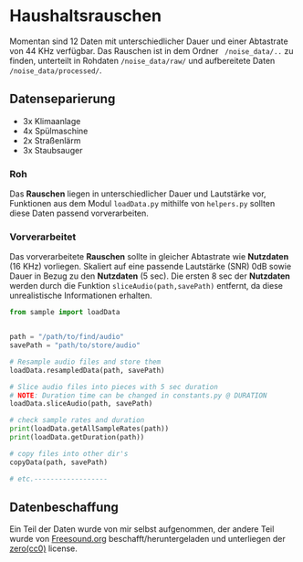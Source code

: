 # Haushaltsrauschen

Momentan sind 12 Daten mit unterschiedlicher Dauer und einer Abtastrate von 44 KHz verfügbar. 
Das Rauschen ist in dem Ordner ``` /noise_data/..``` zu finden, unterteilt in Rohdaten ```/noise_data/raw/```
und aufbereitete Daten ```/noise_data/processed/```.

## Datenseparierung

* 3x Klimaanlage
* 4x Spülmaschine
* 2x Straßenlärm
* 3x Staubsauger

### Roh

Das __Rauschen__ liegen in unterschiedlicher Dauer und Lautstärke vor, Funktionen aus dem Modul ```loadData.py```
mithilfe von ```helpers.py``` sollten diese Daten passend vorverarbeiten.

### Vorverarbeitet

Das vorverarbeitete __Rauschen__ sollte in gleicher Abtastrate wie __Nutzdaten__ (16 KHz) vorliegen. Skaliert auf
eine passende Lautstärke (SNR) 0dB sowie Dauer in Bezug zu den __Nutzdaten__ (5 sec). Die ersten 8 sec der __Nutzdaten__ 
werden durch die Funktion ```sliceAudio(path,savePath)``` entfernt, da diese unrealistische Informationen erhalten.

```python
from sample import loadData


path = "/path/to/find/audio"
savePath = "path/to/store/audio"

# Resample audio files and store them  
loadData.resampledData(path, savePath)

# Slice audio files into pieces with 5 sec duration
# NOTE: Duration time can be changed in constants.py @ DURATION
loadData.sliceAudio(path, savePath)

# check sample rates and duration
print(loadData.getAllSampleRates(path))
print(loadData.getDuration(path))

# copy files into other dir's
copyData(path, savePath)

# etc.------------------

```
## Datenbeschaffung

Ein Teil der Daten wurde von mir selbst aufgenommen, der andere Teil wurde von [Freesound.org](https://freesound.org/)
beschafft/heruntergeladen und unterliegen der [zero(cc0)](http://creativecommons.org/publicdomain/zero/1.0/) license.
